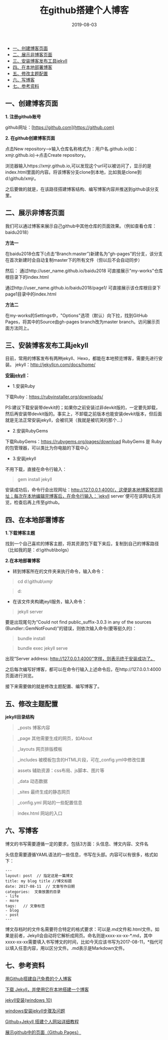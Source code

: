 ﻿---
layout: post
title: "在github搭建个人博客"
date: 2019-08-03 
description: "作为一名Web前端，拥有属于自己的博客是必须滴！虽然网上有很多相关的教程，但在实践中还是遇到各种各样的问题，便在此记录下。"
tag: 工具 
--- 

- [一、创建博客页面](#%E4%B8%80%E5%88%9B%E5%BB%BA%E5%8D%9A%E5%AE%A2%E9%A1%B5%E9%9D%A2)
- [二、展示非博客页面](#%E4%BA%8C%E5%B1%95%E7%A4%BA%E9%9D%9E%E5%8D%9A%E5%AE%A2%E9%A1%B5%E9%9D%A2)
- [三、安装博客发布工具jekyll](#%E4%B8%89%E5%AE%89%E8%A3%85%E5%8D%9A%E5%AE%A2%E5%8F%91%E5%B8%83%E5%B7%A5%E5%85%B7jekyll)
- [四、在本地部署博客](#%E5%9B%9B%E5%9C%A8%E6%9C%AC%E5%9C%B0%E9%83%A8%E7%BD%B2%E5%8D%9A%E5%AE%A2)
- [五、修改主题配置](#%E4%BA%94%E4%BF%AE%E6%94%B9%E4%B8%BB%E9%A2%98%E9%85%8D%E7%BD%AE)
- [六、写博客](#%E5%85%AD%E5%86%99%E5%8D%9A%E5%AE%A2)
- [七、参考资料](#%E4%B8%83%E5%8F%82%E8%80%83%E8%B5%84%E6%96%99)

## 一、创建博客页面

**1. 注册github账号**

github网址：[https://github.com](https://github.com)

**2. 在github创建博客页面**

点击New repository–>输入仓库名称格式为：用户名.github.io(如：xmjr.github.io)->点击Create repository。

浏览器输入https://xmjr.github.io,可以发现这个url可以被访问了，显示的是index.html里面的内容。将该博客分支clone到本地，比如我是clone到 d:\github/xmjr。

之后要做的就是，在该路径搭建博客结构、编写博客内容并推送到github该分支里。

## 二、展示非博客页面

我们可以通过博客来展示自己github中其他仓库的页面效果。（例如查看仓库：baidu2018）

**方法一**

在baidu2018仓库下(点击“Branch:master”)新建名为“gh-pages”的分支，该分支在首次新建时会自动复制master下的所有文件（但以后不会自动同步）

然后：
通过http://user_name.github.io/baidu2018 可直接展示"my-works"仓库根目录下的index.html

通过http://user_name.github.io/baidu2018/page1/ 可直接展示该仓库根目录下page1目录中的index.html

**方法二**

在my-works的Settings中，"Options"选项（默认）向下拉，找到GitHub Pages，将其中的Source由gh-pages branch改为master branch。访问展示页面方法同上。


## 三、安装博客发布工具jekyll

目前，常用的博客发布有两种jekyll、Hexo，都能在本地预览博客，需要先进行安装。
jekyll：http://jekyllcn.com/docs/home/ 

**[安装jekyll](https://www.jianshu.com/p/f43a75ed16d0)：**

- 1.安装Ruby

下载Ruby：https://rubyinstaller.org/downloads/ 

PS:建议下载安装带devkit的；如果你之前安装过非devkit版的，一定要先卸载，然后再安装带devkit版的。事实上，不卸载之前版本也能安装devkit版本，但后面就是无法正常安装jekyll，会被坑哭（我就是被坑哭的那个...）

- 2.安装RubyGems

下载RubyGems：https://rubygems.org/pages/download
RubyGems 是 Ruby 的包管理器，可以类比为你电脑的下载中心 


- 3.安装jekyll

不用下载，直接在命令行输入：

> gem install jekyll

安装成功后，命令行会出现网址：http://127.0.0.1:4000/，这便是本地博客预览网址；每次在本地编辑完博客后，在命令行输入：`jekyll server`便可在该网址先浏览，检查后再上传至github。

## 四、在本地部署博客

**1.下载博客主题**

找到一个自己喜欢的博客主题，将其资源包下载下来后，复制到自己的博客路径（比如我的是：d:\github\bolgs）

**2.在本地部署博客**

- 转到博客所在的文件夹来执行命令，输入命令：

> cd d:\github\xmjr

> d:

- 在该文件夹构建jeyll服务，输入命令：

> jekyll server

要是出现尾句为“Could not find public_suffix-3.0.3 in any of the sources (Bundler::GemNotFound)”的错误，则依次输入命令(要等挺久的)：

> bundle install

> bundle exec jekyll serve

出现“Server address: http://127.0.0.1:4000”字样，则表示终于安装成功了。

之后每次编写好博客，都可以在命令行输入上述命令后，在http://127.0.0.1:4000页面进行浏览。

接下来需要做的就是修改主题配置、编写博客了。


## 五、修改主题配置

**jekyll目录结构**

> _posts 博客内容

> _page 其他需要生成的网页，如About

> _layouts 网页排版模板

> _includes 被模板包含的HTML片段，可在_config.yml中修改位置

> assets 辅助资源：css布局、js脚本、图片等

> _data 动态数据

> _sites 最终生成的静态网页

> _config.yml  网站的一些配置信息

> index.html 网站的入口

## 六、写博客

博文的书写需要遵循一定的要求，包括3方面：头信息、博文内容、文件名

头信息需要遵循YAML语法的一些信息，书写在头部。内容可以有很多，格式如下：

    ---
    layout: post  // 指定这是一篇博文
    title: my blog title //博文标题
    date: 2017-08-11  // 文章写作日期
    categories:  文章放置的目录
    - life
    - more
    tags:   // 文章标签
    - blog
    - post
    ---

博文存档时的文件名需要符合特定的格式要求：可以是.md文件和.html文件。如果是前者，Jekyll会自动将它解析成网页。命名则是xxxx-xx-xx-*.md，其中xxxx-xx-xx需要填入书写博文的时间，比如今天应该书写为2017-08-11，*指代可以填入任意内容，用以区分文件。.md表示是Markdown文件。


## 七、参考资料

[用Github搭建自己免费的个人博客](https://www.jianshu.com/p/ba81a536d61a)

[下载 Jekyll，并使用它在本地搭建一个博客](https://www.jianshu.com/p/f43a75ed16d0)

[jekyll安装(windows 10)](https://blog.csdn.net/qq_37647529/article/details/79779058)

[windows安装jekyll步骤及问题](https://blog.csdn.net/mouday/article/details/79300135)

[Github+Jekyll 搭建个人网站详细教程](https://www.jianshu.com/p/9f71e260925d)

[展示github中的页面（Github Pages）](https://www.cnblogs.com/xuehaoyue/p/6551217.html#_label1)

